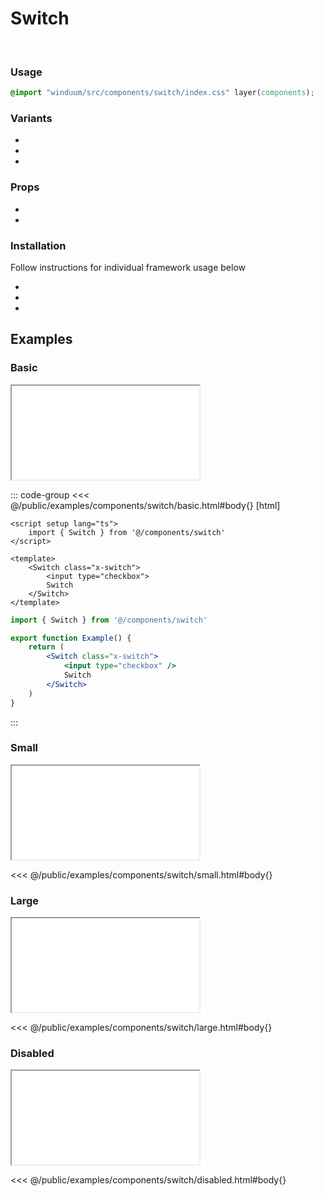 # Switch
<br>
<ViewSourceGh href="https://github.com/winduum/winduum/blob/main/src/components/switch" />

### Usage

```css
@import "winduum/src/components/switch/index.css" layer(components);
```

### Variants
* <LinkGh name="default" path="components/switch" />
* <LinkGh name="interactive" path="components/switch" />
* <LinkGh name="invalid" path="components/switch" />

### Props
* <LinkGh name="default" path="components/switch/props" />
* <LinkGh name="interactive" path="components/switch/props" />

### Installation
Follow instructions for individual framework usage below

* <LinkGh name="winduum" url="https://github.com/winduum/winduum/blob/main/src/components/switch" />
* <LinkGh name="winduum-vue" url="https://github.com/winduum/winduum-vue/blob/main/src/components/switch" />
* <LinkGh name="winduum-react" url="https://github.com/winduum/winduum-react/blob/main/src/components/switch" />

## Examples

### Basic

<iframe onload="this.style.visibility = 'visible';" src="/examples/components/switch/basic.html"></iframe>

::: code-group
<<< @/public/examples/components/switch/basic.html#body{} [html]
```vue
<script setup lang="ts">
    import { Switch } from '@/components/switch'
</script>

<template>
    <Switch class="x-switch">
        <input type="checkbox">
        Switch
    </Switch>
</template>
```
```jsx
import { Switch } from '@/components/switch'

export function Example() {
    return (
        <Switch class="x-switch">
            <input type="checkbox" />
            Switch
        </Switch>
    )
}
```
:::

### Small

<iframe onload="this.style.visibility = 'visible';" src="/examples/components/switch/small.html"></iframe>

<<< @/public/examples/components/switch/small.html#body{}

### Large

<iframe onload="this.style.visibility = 'visible';" src="/examples/components/switch/large.html"></iframe>

<<< @/public/examples/components/switch/large.html#body{}

### Disabled

<iframe onload="this.style.visibility = 'visible';" src="/examples/components/switch/disabled.html"></iframe>

<<< @/public/examples/components/switch/disabled.html#body{}
